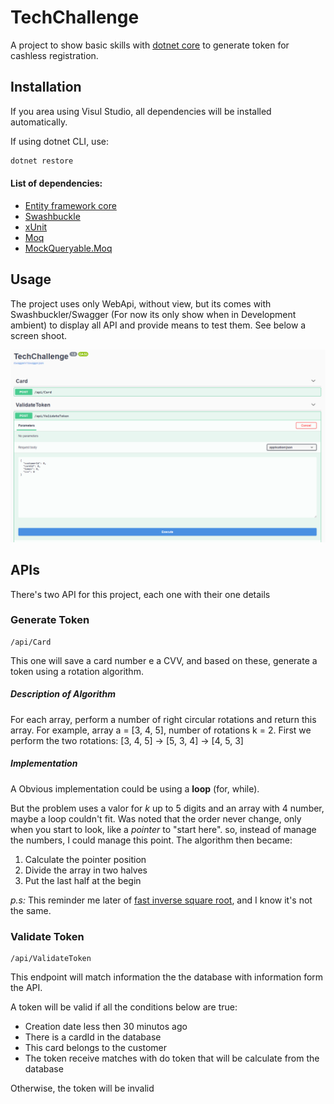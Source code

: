 # TechChallenge

A project to show basic skills with [dotnet core](https://dotnet.microsoft.com/) to generate token for cashless registration.

## Installation

If you area using Visul Studio, all dependencies will be installed automatically.

If using dotnet CLI, use:

```bash
dotnet restore
```

#### List of dependencies:

- [Entity framework core](https://www.nuget.org/packages/Microsoft.EntityFrameworkCore/)
- [Swashbuckle](https://www.nuget.org/packages/Swashbuckle.AspNetCore/)
- [xUnit](https://www.nuget.org/packages/xunit/)
- [Moq](https://www.nuget.org/packages/Moq/)
- [MockQueryable.Moq](https://www.nuget.org/packages/MockQueryable.Moq/)

## Usage

The project uses only WebApi, without view, but its comes with Swashbuckler/Swagger (For now its only show when in Development ambient) to display all API and provide means to test them. See below a screen shoot.

![All API](assets/swagger.png "All API")

## APIs

There's two API for this project, each one with their one details

### Generate Token

```
/api/Card
```

This one will save a card number e a CVV, and based on these,  generate a token using a rotation algorithm.

##### Description of Algorithm

For each array, perform a number of right circular rotations and return this array.
For example, array a = [3, 4, 5], number of rotations k = 2.
First we perform the two rotations:
[3, 4, 5] -> [5, 3, 4] -> [4, 5, 3]

##### Implementation

A Obvious implementation could be using a **loop** (for, while).

But the problem uses a valor for *k* up to 5 digits and an array with 4 number, maybe a loop couldn't fit. Was noted that the order never change, only when you start to look, like a *pointer* to "start here". so, instead of manage the numbers, I could manage this point. The algorithm then became:

1. Calculate the pointer position
2. Divide the array in two halves
3. Put the last half at the begin

*p.s:* This reminder me later of [fast inverse square root](https://en.wikipedia.org/wiki/Fast_inverse_square_root), and I know it's not the same.

### Validate Token

```
/api/ValidateToken
```

This endpoint will match information the the database with information form the API.

A token will be valid if all the conditions below are true:
- Creation date less then 30 minutos ago
- There is a cardId in the database
- This card belongs to the customer
- The token receive matches with do token that will be calculate from the database

Otherwise, the token will be invalid